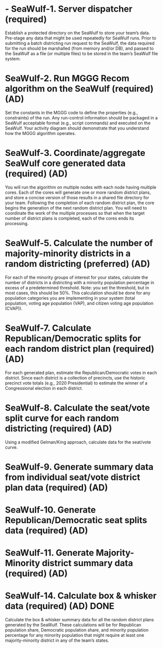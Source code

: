 # - SeaWulf-1. Server dispatcher (required)

Establish a protected directory on the SeaWulf to store your team’s data. Pre-stage any data
that might be used repeatedly for SeaWulf runs. Prior to submitting a batch districting run
request to the SeaWulf, the data required for the run should be marshalled (from memory
and/or DB), and passed to the SeaWulf as a file (or multiple files) to be stored in the team’s
SeaWulf file system.

# SeaWulf-2. Run MGGG Recom algorithm on the SeaWulf (required) (AD)

Set the constants in the MGGG code to define the properties (e.g., constraints) of the run. Any
run-control information should be packaged in a SeaWulf acceptable format (e.g., script
commands) and executed on the SeaWulf. Your activity diagram should demonstrate that you
understand how the MGGG algorithm operates.

# SeaWulf-3. Coordinate/aggregate SeaWulf core generated data (required) (AD)

You will run the algorithm on multiple nodes with each node having multiple cores. Each of the
cores will generate one or more random district plans, and store a concise version of those
results in a shared file directory for your team. Following the completion of each random
district plan, the core begins the generation of the next random district plan. You will need to
coordinate the work of the multiple processes so that when the target number of district plans
is completed, each of the cores ends its processing. 

# SeaWulf-5. Calculate the number of majority-minority districts in a random districting (preferred) (AD)
For each of the minority groups of interest for your states, calculate the number of districts in a
districting with a minority population percentage in excess of a predetermined threshold. Note:
you set the threshold, but in most cases, this should be 50%. This calculation should be done for
any population categories you are implementing in your system (total population, voting age
population (VAP), and citizen voting age population (CVAP)).

# SeaWulf-7. Calculate Republican/Democratic splits for each random district plan (required) (AD)
For each generated plan, estimate the Republican/Democratic votes in each district. Since each
district is a collection of precincts, use the historic precinct vote totals (e.g., 2020 Presidential)
to estimate the winner of a Congressional election in each district.
# SeaWulf-8. Calculate the seat/vote split curve for each random districting (required) (AD)
Using a modified Gelman/King approach, calculate data for the seat/vote curve.
# SeaWulf-9. Generate summary data from individual seat/vote district plan data (required) (AD)
# SeaWulf-10. Generate Republican/Democratic seat splits data (required) (AD)
# SeaWulf-11. Generate Majority-Minority district summary data (required) (AD) 

# SeaWulf-14. Calculate box & whisker data (required) (AD) DONE
Calculate the box & whisker summary data for all the random district plans generated by the
SeaWulf. These calculations will be for Republican population share, Democratic population
share, and minority population percentage for any minority population that might require at
least one majority-minority district in any of the team’s states. 